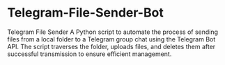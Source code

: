# Telegram-File-Sender-Bot
Telegram File Sender A Python script to automate the process of sending files from a local folder to a Telegram group chat using the Telegram Bot API. The script traverses the folder, uploads files, and deletes them after successful transmission to ensure efficient management.
